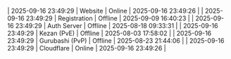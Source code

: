 | 2025-09-16 23:49:29 | Website | Online | 2025-09-16 23:49:26 |
| 2025-09-16 23:49:29 | Registration | Offline | 2025-09-09 16:40:23 |
| 2025-09-16 23:49:29 | Auth Server | Offline | 2025-08-18 09:33:31 |
| 2025-09-16 23:49:29 | Kezan (PvE) | Offline | 2025-08-03 17:58:02 |
| 2025-09-16 23:49:29 | Gurubashi (PvP) | Offline | 2025-08-23 21:44:06 |
| 2025-09-16 23:49:29 | Cloudflare | Online | 2025-09-16 23:49:26 |
